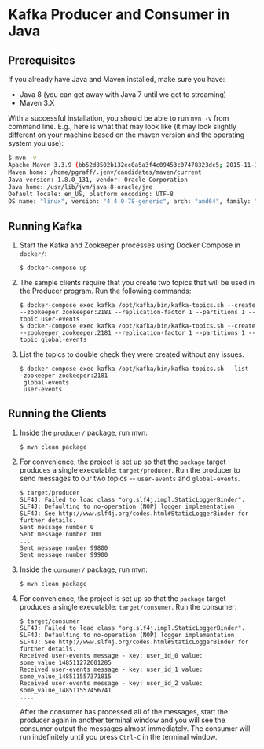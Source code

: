 # Kafka Producer and Consumer in Java

## Prerequisites

If you already have Java and Maven installed, make sure you have:

* Java 8 (you can get away with Java 7 until we get to streaming)
* Maven 3.X

With a successful installation, you should be able to run `mvn -v` from command line.
E.g., here is what that may look like (it may look slightly different on your machine based on the maven version and the operating system you use):

```bash
$ mvn -v
Apache Maven 3.3.9 (bb52d8502b132ec0a5a3f4c09453c07478323dc5; 2015-11-10T10:41:47-06:00)
Maven home: /home/pgraff/.jenv/candidates/maven/current
Java version: 1.8.0_131, vendor: Oracle Corporation
Java home: /usr/lib/jvm/java-8-oracle/jre
Default locale: en_US, platform encoding: UTF-8
OS name: "linux", version: "4.4.0-78-generic", arch: "amd64", family: "unix"
```

## Running Kafka

1. Start the Kafka and Zookeeper processes using Docker Compose in `docker/`:
   ```
   $ docker-compose up
   ```

2. The sample clients require that you create two topics that will be used in the Producer program. Run the following commands:
   ```
   $ docker-compose exec kafka /opt/kafka/bin/kafka-topics.sh --create --zookeeper zookeeper:2181 --replication-factor 1 --partitions 1 --topic user-events
   $ docker-compose exec kafka /opt/kafka/bin/kafka-topics.sh --create --zookeeper zookeeper:2181 --replication-factor 1 --partitions 1 --topic global-events
   ```

3. List the topics to double check they were created without any issues.
   ```
   $ docker-compose exec kafka /opt/kafka/bin/kafka-topics.sh --list --zookeeper zookeeper:2181
    global-events
    user-events
   ```

## Running the Clients

1. Inside the `producer/` package, run mvn:
   ```
   $ mvn clean package
   ```

2. For convenience, the project is set up so that the `package` target produces a single executable: `target/producer`. Run the producer to send messages to our two topics -- `user-events` and `global-events`.
   ```
   $ target/producer
   SLF4J: Failed to load class "org.slf4j.impl.StaticLoggerBinder".
   SLF4J: Defaulting to no-operation (NOP) logger implementation
   SLF4J: See http://www.slf4j.org/codes.html#StaticLoggerBinder for further details.
   Sent message number 0
   Sent message number 100
   ...
   Sent message number 99800
   Sent message number 99900
   ```

3. Inside the `consumer/` package, run mvn:
   ```
   $ mvn clean package
   ```

4. For convenience, the project is set up so that the `package` target produces a single executable: `target/consumer`. Run the consumer:
   ```
   $ target/consumer
   SLF4J: Failed to load class "org.slf4j.impl.StaticLoggerBinder".
   SLF4J: Defaulting to no-operation (NOP) logger implementation
   SLF4J: See http://www.slf4j.org/codes.html#StaticLoggerBinder for further details.
   Received user-events message - key: user_id_0 value: some_value_148511272601285
   Received user-events message - key: user_id_1 value: some_value_148511557371815
   Received user-events message - key: user_id_2 value: some_value_148511557456741
   ....
   ```

    After the consumer has processed all of the messages, start the producer again in another terminal window and you will see the consumer output the messages almost immediately. The consumer will run indefinitely until you press `Ctrl-C` in the terminal window.